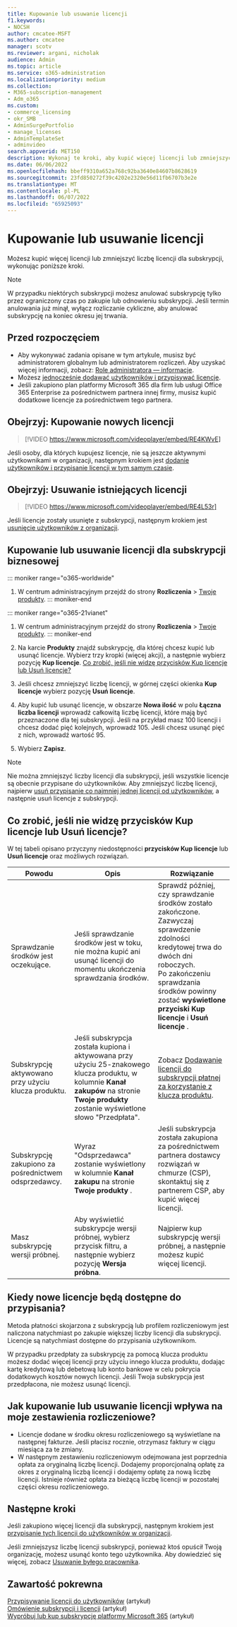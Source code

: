 ```yaml
---
title: Kupowanie lub usuwanie licencji
f1.keywords:
- NOCSH
author: cmcatee-MSFT
ms.author: cmcatee
manager: scotv
ms.reviewer: argani, nicholak
audience: Admin
ms.topic: article
ms.service: o365-administration
ms.localizationpriority: medium
ms.collection:
- M365-subscription-management
- Adm_o365
ms.custom:
- commerce_licensing
- okr_SMB
- AdminSurgePortfolio
- manage_licenses
- AdminTemplateSet
- adminvideo
search.appverid: MET150
description: Wykonaj te kroki, aby kupić więcej licencji lub zmniejszyć liczbę licencji dla subskrypcji platformy Microsoft 365 dla firm.
ms.date: 06/06/2022
ms.openlocfilehash: bbeff9310a652a768c92ba3640e84607b8628619
ms.sourcegitcommit: 23fd850272f39c4202e2320e56d11fb6707b3e2e
ms.translationtype: MT
ms.contentlocale: pl-PL
ms.lasthandoff: 06/07/2022
ms.locfileid: "65925093"
---
```

# <a name="buy-or-remove-licenses"></a>Kupowanie lub usuwanie licencji

Możesz kupić więcej licencji lub zmniejszyć liczbę licencji dla subskrypcji, wykonując poniższe kroki.

> [!NOTE]
> W przypadku niektórych subskrypcji możesz anulować subskrypcję tylko przez ograniczony czas po zakupie lub odnowieniu subskrypcji. Jeśli termin anulowania już minął, wyłącz rozliczanie cykliczne, aby anulować subskrypcję na koniec okresu jej trwania.

## <a name="before-you-begin"></a>Przed rozpoczęciem

- Aby wykonywać zadania opisane w tym artykule, musisz być administratorem globalnym lub administratorem rozliczeń. Aby uzyskać więcej informacji, zobacz: [Role administratora — informacje](../../admin/add-users/about-admin-roles.md).
- Możesz [jednocześnie dodawać użytkowników i przypisywać licencje](../../admin/add-users/add-users.md).
- Jeśli zakupiono plan platformy Microsoft 365 dla firm lub usługi Office 365 Enterprise za pośrednictwem partnera innej firmy, musisz kupić dodatkowe licencje za pośrednictwem tego partnera.

## <a name="watch-buy-new-licenses"></a>Obejrzyj: Kupowanie nowych licencji

> [!VIDEO https://www.microsoft.com/videoplayer/embed/RE4KWvE]

Jeśli osoby, dla których kupujesz licencje, nie są jeszcze aktywnymi użytkownikami w organizacji, następnym krokiem jest [dodanie użytkowników i przypisanie licencji w tym samym czasie](../../admin/add-users/add-users.md).

## <a name="watch-remove-existing-licenses"></a>Obejrzyj: Usuwanie istniejących licencji

> [!VIDEO https://www.microsoft.com/videoplayer/embed/RE4L53r]

Jeśli licencje zostały usunięte z subskrypcji, następnym krokiem jest [usunięcie użytkowników z organizacji](../../admin/add-users/delete-a-user.md).

## <a name="buy-or-remove-licenses-for-your-business-subscription"></a>Kupowanie lub usuwanie licencji dla subskrypcji biznesowej

::: moniker range="o365-worldwide"

1. W centrum administracyjnym przejdź do strony **Rozliczenia** \> <a href="https://go.microsoft.com/fwlink/p/?linkid=842054" target="_blank">Twoje produkty</a>.
::: moniker-end

::: moniker range="o365-21vianet"

1. W centrum administracyjnym przejdź do strony **Rozliczenia** \> <a href="https://go.microsoft.com/fwlink/p/?linkid=850626" target="_blank">Twoje produkty</a>.
::: moniker-end

2. Na karcie **Produkty** znajdź subskrypcję, dla której chcesz kupić lub usunąć licencje. Wybierz trzy kropki (więcej akcji), a następnie wybierz pozycję **Kup licencje**. [Co zrobić, jeśli nie widzę przycisków Kup licencje lub Usuń licencje?](#what-if-i-dont-see-the-buy-licenses-or-remove-licenses-buttons)

3. Jeśli chcesz zmniejszyć liczbę licencji, w górnej części okienka **Kup licencje** wybierz pozycję **Usuń licencje**.

4. Aby kupić lub usunąć licencje, w obszarze **Nowa ilość** w polu **Łączna liczba licencji** wprowadź całkowitą liczbę licencji, które mają być przeznaczone dla tej subskrypcji. Jeśli na przykład masz 100 licencji i chcesz dodać pięć kolejnych, wprowadź 105. Jeśli chcesz usunąć pięć z nich, wprowadź wartość 95.

5. Wybierz **Zapisz**.

> [!NOTE]
> Nie można zmniejszyć liczby licencji dla subskrypcji, jeśli wszystkie licencje są obecnie przypisane do użytkowników. Aby zmniejszyć liczbę licencji, najpierw [usuń przypisanie co najmniej jednej licencji od użytkowników](../../admin/manage/remove-licenses-from-users.md), a następnie usuń licencje z subskrypcji.

## <a name="what-if-i-dont-see-the-buy-licenses-or-remove-licenses-buttons"></a>Co zrobić, jeśli nie widzę przycisków Kup licencje lub Usuń licencje?

W tej tabeli opisano przyczyny niedostępności **przycisków Kup licencje** lub **Usuń licencje** oraz możliwych rozwiązań.

|Powodu  |Opis  |Rozwiązanie  |
|---------|---------|---------|
|Sprawdzanie środków jest oczekujące. |Jeśli sprawdzanie środków jest w toku, nie można kupić ani usunąć licencji do momentu ukończenia sprawdzania środków.  | Sprawdź później, czy sprawdzanie środków zostało zakończone. Zazwyczaj sprawdzenie zdolności kredytowej trwa do dwóch dni roboczych.<br/>Po zakończeniu sprawdzania środków powinny zostać **wyświetlone przyciski Kup licencje** i **Usuń licencje** . |
|Subskrypcję aktywowano przy użyciu klucza produktu.| Jeśli subskrypcja została kupiona i aktywowana przy użyciu 25-znakowego klucza produktu, w kolumnie **Kanał zakupów** na stronie **Twoje produkty** zostanie wyświetlone słowo "Przedpłata".  |Zobacz [Dodawanie licencji do subskrypcji płatnej za korzystanie z klucza produktu](add-licenses-using-product-key.md). |
|Subskrypcję zakupiono za pośrednictwem odsprzedawcy.| Wyraz "Odsprzedawca" zostanie wyświetlony w kolumnie **Kanał zakupu** na stronie **Twoje produkty** . | Jeśli subskrypcja została zakupiona za pośrednictwem partnera dostawcy rozwiązań w chmurze (CSP), skontaktuj się z partnerem CSP, aby kupić więcej licencji.        |
|Masz subskrypcję wersji próbnej. | Aby wyświetlić subskrypcje wersji próbnej, wybierz przycisk filtru, a następnie wybierz pozycję **Wersja próbna**. | Najpierw kup subskrypcję wersji próbnej, a następnie możesz kupić więcej licencji.|

## <a name="when-will-the-new-licenses-be-available-to-assign"></a>Kiedy nowe licencje będą dostępne do przypisania?

Metoda płatności skojarzona z subskrypcją lub profilem rozliczeniowym jest naliczona natychmiast po zakupie większej liczby licencji dla subskrypcji. Licencje są natychmiast dostępne do przypisania użytkownikom.

W przypadku przedpłaty za subskrypcję za pomocą klucza produktu możesz dodać więcej licencji przy użyciu innego klucza produktu, dodając kartę kredytową lub debetową lub konto bankowe w celu pokrycia dodatkowych kosztów nowych licencji. Jeśli Twoja subskrypcja jest przedpłacona, nie możesz usunąć licencji.

## <a name="how-does-buying-or-removing-licenses-affect-my-billing-statements"></a>Jak kupowanie lub usuwanie licencji wpływa na moje zestawienia rozliczeniowe?

- Licencje dodane w środku okresu rozliczeniowego są wyświetlane na następnej fakturze. Jeśli płacisz rocznie, otrzymasz faktury w ciągu miesiąca za te zmiany.
- W następnym zestawieniu rozliczeniowym odejmowana jest poprzednia opłata za oryginalną liczbę licencji. Dodajemy proporcjonalną opłatę za okres z oryginalną liczbą licencji i dodajemy opłatę za nową liczbę licencji. Istnieje również opłata za bieżącą liczbę licencji w pozostałej części okresu rozliczeniowego.

## <a name="next-steps"></a>Następne kroki

Jeśli zakupiono więcej licencji dla subskrypcji, następnym krokiem jest [przypisanie tych licencji do użytkowników w organizacji](../../admin/manage/assign-licenses-to-users.md).

Jeśli zmniejszysz liczbę licencji subskrypcji, ponieważ ktoś opuścił Twoją organizację, możesz usunąć konto tego użytkownika. Aby dowiedzieć się więcej, zobacz [Usuwanie byłego pracownika](../../admin/add-users/remove-former-employee.md).

## <a name="related-content"></a>Zawartość pokrewna

[Przypisywanie licencji do użytkowników](../../admin/manage/assign-licenses-to-users.md) (artykuł)\
[Omówienie subskrypcji i licencji](subscriptions-and-licenses.md) (artykuł)\
[Wypróbuj lub kup subskrypcję platformy Microsoft 365](../try-or-buy-microsoft-365.md) (artykuł)
